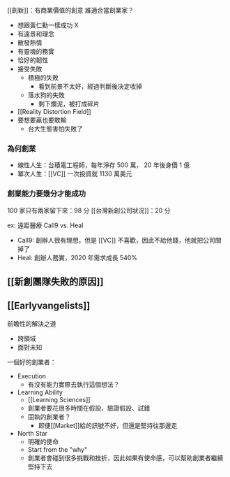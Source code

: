 
[[創新]]：有商業價值的創意
誰適合當創業家？
- 想跟黃仁勳一樣成功 X
- 有遠景和理念
- 散發熱情
- 有靈魂的務實
- 恰好的韌性
- 接受失敗
	- 積極的失敗
		- 看到前景不太好，經過判斷後決定收掉
	- 落水狗的失敗
		- 剩下爛泥，被打成碎片
- [[Reality Distortion Field]]
- 要想要贏也要敢輸
	- 台大生態害怕失敗了

###  為何創業
- 線性人生：台積電工程師，每年淨存 500 萬， 20 年後身價 1 億
- 冪次人生：[[VC]] 一次投資就 1130 萬美元

### 創業能力要幾分才能成功
100 家只有兩家留下來：98 分
[[台灣新創公司狀況]]：20 分

ex: 遠距醫療
Call9 vs. Heal
- Call9: 創辦人很有理想，但是 [[VC]] 不喜歡，因此不給他錢，他就把公司關掉了
- Heal: 創辦人務實，2020 年需求成長 540%

## [[新創團隊失敗的原因]]
## [[Earlyvangelists]]

前瞻性的解決之道
- 跨領域
- 面對未知

一個好的創業者：
- Execution
	- 有沒有能力實際去執行這個想法？
- Learning Ability
	- [[Learning Sciences]]
	- 創業者要花很多時間在假設、驗證假設、試錯
	- 固執的創業者？
		- 即便[[Market]]給的訊號不好，但還是堅持往那邊走
- North Star
	- 明確的使命
	- Start from the "why"
	- 創業者會碰到很多挑戰和挫折，因此如果有使命感，可以幫助創業者繼續堅持下去